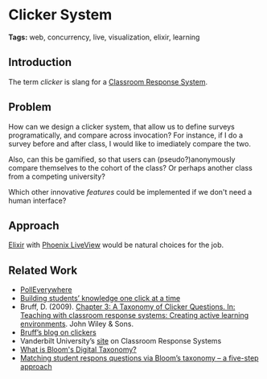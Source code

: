 # Clicker System

**Tags:** web, concurrency, live, visualization, elixir, learning

## Introduction

The term *clicker* is slang for a [Classroom Response System](https://cft.vanderbilt.edu/guides-sub-pages/clickers/). 

## Problem

How can we design a clicker system, that allow us to define surveys programatically, and compare across invocation? For instance, if I do a survey before and after class, I would like to imediately compare the two.

Also, can this be gamified, so that users can (pseudo?)anonymously compare themselves to the cohort of the class? Or perhaps another class from a competing university?

Which other innovative *features* could be implemented if we don't need a human interface?

## Approach

[Elixir](https://elixir-lang.org) with [Phoenix LiveView](https://www.youtube.com/watch?v=k4mSbCoBTPI) would be natural choices for the job.

## Related Work

- [PollEverywhere](https://www.polleverywhere.com)
- [Building students’ knowledge one click at a time](http://ojs.statsbiblioteket.dk/index.php/lom/article/view/7285/6602)
- Bruff, D. (2009). [Chapter 3: A Taxonomy of Clicker Questions. In: Teaching with classroom response systems: Creating active learning environments](https://e-learn.sdu.dk/bbcswebdav/xid-8826126_2). John Wiley & Sons.
- [Bruff’s blog on clickers](https://derekbruff.org/?page_id=2)
- Vanderbilt University’s [site](https://cft.vanderbilt.edu/guides-sub-pages/clickers/) on Classroom Response Systems
- [What is Bloom's Digital Taxonomy?](https://www.youtube.com/watch?v=fqgTBwElPzU&t=8s)
- [Matching student respons questions via Bloom’s taxonomy – a five-step approach](https://youtu.be/n_tFCdHcF3M)

